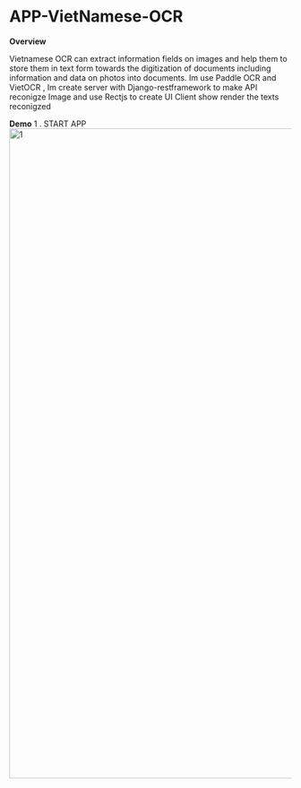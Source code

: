 # APP-VietNamese-OCR
**Overview**

Vietnamese OCR can extract information fields on images and help them to store them in text form towards the digitization of documents including information and data on photos into documents. Im use Paddle OCR and VietOCR , Im create server with Django-restframework to make API reconigze Image and use Rectjs to create UI Client show render the texts reconigzed

**Demo**
1 . START APP
<img width="1160" alt="1" src="https://github.com/JohnPhann/APP-VietNamese-OCR/assets/41039240/3f6c6735-abef-47c1-b6be-fc5589e0c6aa">


